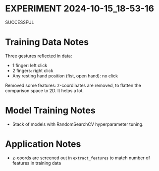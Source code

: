 

# EXPERIMENT 2024-10-15_18-53-16
SUCCESSFUL

# Training Data Notes
Three gestures reflected in data:
- 1 finger: left click
- 2 fingers: right click
- Any resting hand position (fist, open hand): no click

Removed some features: z-coordinates are removed, to flatten the comparison space to 2D. It helps a lot.

# Model Training Notes
- Stack of models with RandomSearchCV hyperparameter tuning.
    
# Application Notes
- z-coords are screened out in `extract_features` to match number of features in training data
    